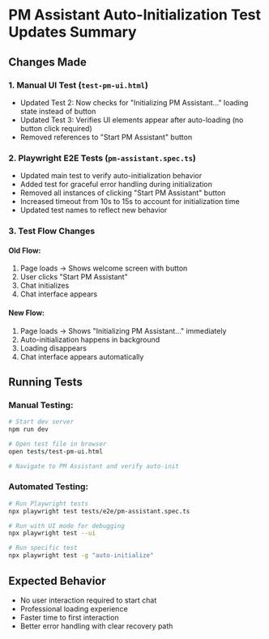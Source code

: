 # PM Assistant Auto-Initialization Test Updates Summary

## Changes Made

### 1. Manual UI Test (`test-pm-ui.html`)
- Updated Test 2: Now checks for "Initializing PM Assistant..." loading state instead of button
- Updated Test 3: Verifies UI elements appear after auto-loading (no button click required)
- Removed references to "Start PM Assistant" button

### 2. Playwright E2E Tests (`pm-assistant.spec.ts`)
- Updated main test to verify auto-initialization behavior
- Added test for graceful error handling during initialization
- Removed all instances of clicking "Start PM Assistant" button
- Increased timeout from 10s to 15s to account for initialization time
- Updated test names to reflect new behavior

### 3. Test Flow Changes

#### Old Flow:
1. Page loads → Shows welcome screen with button
2. User clicks "Start PM Assistant"
3. Chat initializes
4. Chat interface appears

#### New Flow:
1. Page loads → Shows "Initializing PM Assistant..." immediately
2. Auto-initialization happens in background
3. Loading disappears
4. Chat interface appears automatically

## Running Tests

### Manual Testing:
```bash
# Start dev server
npm run dev

# Open test file in browser
open tests/test-pm-ui.html

# Navigate to PM Assistant and verify auto-init
```

### Automated Testing:
```bash
# Run Playwright tests
npx playwright test tests/e2e/pm-assistant.spec.ts

# Run with UI mode for debugging
npx playwright test --ui

# Run specific test
npx playwright test -g "auto-initialize"
```

## Expected Behavior
- No user interaction required to start chat
- Professional loading experience
- Faster time to first interaction
- Better error handling with clear recovery path